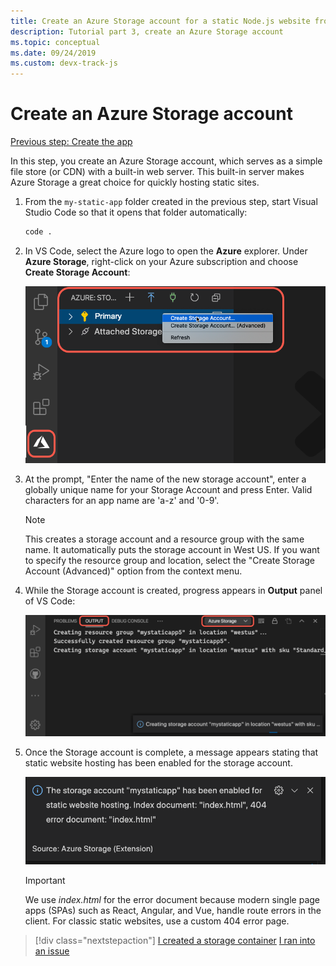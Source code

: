 ```yaml
---
title: Create an Azure Storage account for a static Node.js website from Visual Studio Code
description: Tutorial part 3, create an Azure Storage account
ms.topic: conceptual
ms.date: 09/24/2019
ms.custom: devx-track-js
---
```


# Create an Azure Storage account

[Previous step: Create the app](tutorial-vscode-static-website-node-02.md)

In this step, you create an Azure Storage account, which serves as a simple file store (or CDN) with a built-in web server. This built-in server makes Azure Storage a great choice for quickly hosting static sites.

1. From the `my-static-app` folder created in the previous step, start Visual Studio Code so that it opens that folder automatically:

    ```bash
    code .
    ```

1. In VS Code, select the Azure logo to open the **Azure** explorer. Under **Azure Storage**, right-click on your Azure subscription and choose **Create Storage Account**:

    ![Create Storage Account in VS Code](media/static-website/create-storage-account.png)

1. At the prompt, "Enter the name of the new storage account", enter a globally unique name for your Storage Account and press Enter. Valid characters for an app name are 'a-z' and '0-9'.

    > [!NOTE]
    > This creates a storage account and a resource group with the same name. It automatically puts the storage account in West US. If you want to specify the resource group and location, select the "Create Storage Account (Advanced)" option from the context menu.

1. While the Storage account is created, progress appears in **Output** panel of VS Code:

    ![VS Code output Window ](media/static-website/output-storage.png)

1. Once the Storage account is complete, a message appears stating that static website hosting has been enabled for the storage account.

    ![Create Storage Account](media/static-website/static-website-enabled-notification.png)

    > [!IMPORTANT]
    > We use *index.html* for the error document because modern single page apps (SPAs) such as React, Angular, and Vue, handle route errors in the client. For classic static websites, use a custom 404 error page.

> [!div class="nextstepaction"]
> [I created a storage container](tutorial-vscode-static-website-node-04.md) [I ran into an issue](https://www.research.net/r/PWZWZ52?tutorial=node-deployment-staticwebsite&step=create-storage)

